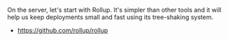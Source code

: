 On the server, let's start with Rollup. It's simpler than other tools and it will help us keep deployments small and fast using its tree-shaking system.

 - https://github.com/rollup/rollup
